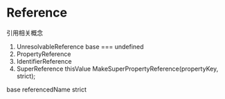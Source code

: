 # Reference

引用相关概念

1. UnresolvableReference base === undefined
1. PropertyReference
1. IdentifierReference
1. SuperReference thisValue MakeSuperPropertyReference(propertyKey, strict);

base
referencedName
strict
